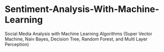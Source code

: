 # Sentiment-Analysis-With-Machine-Learning
Social Media Analysis with Machine Learning Algorithms
(Super Vector Machine, Naiv Bayes, Decision Tree, Random Forest, and Multi Layer Perception)


